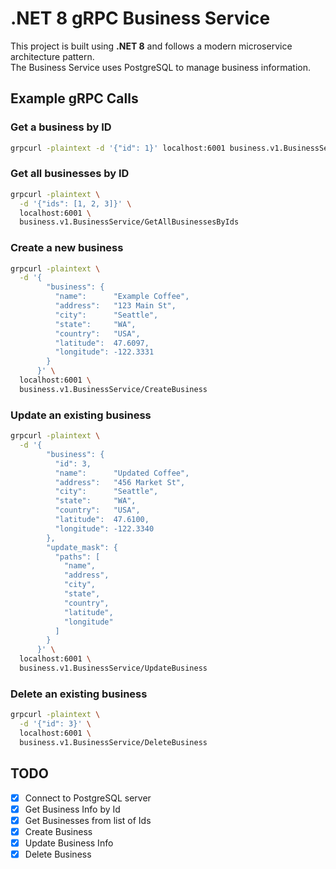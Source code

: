 # .NET 8 gRPC Business Service

This project is built using **.NET 8** and follows a modern microservice architecture pattern.  
The Business Service uses PostgreSQL to manage business information.

## Example gRPC Calls

### Get a business by ID

```bash
grpcurl -plaintext -d '{"id": 1}' localhost:6001 business.v1.BusinessService/GetBusinessById
```

### Get all businesses by ID

```bash
grpcurl -plaintext \
  -d '{"ids": [1, 2, 3]}' \
  localhost:6001 \
  business.v1.BusinessService/GetAllBusinessesByIds
```


### Create a new business

```bash
grpcurl -plaintext \
  -d '{
        "business": {
          "name":      "Example Coffee",
          "address":   "123 Main St",
          "city":      "Seattle",
          "state":     "WA",
          "country":   "USA",
          "latitude":  47.6097,
          "longitude": -122.3331
        }
      }' \
  localhost:6001 \
  business.v1.BusinessService/CreateBusiness
```

### Update an existing business

```bash
grpcurl -plaintext \
  -d '{
        "business": {
          "id": 3,
          "name":      "Updated Coffee",
          "address":   "456 Market St",
          "city":      "Seattle",
          "state":     "WA",
          "country":   "USA",
          "latitude":  47.6100,
          "longitude": -122.3340
        },
        "update_mask": {
          "paths": [
            "name",
            "address",
            "city",
            "state",
            "country",
            "latitude",
            "longitude"
          ]
        }
      }' \
  localhost:6001 \
  business.v1.BusinessService/UpdateBusiness
```

### Delete an existing business

```bash
grpcurl -plaintext \
  -d '{"id": 3}' \
  localhost:6001 \
  business.v1.BusinessService/DeleteBusiness
```


## TODO

- [x] Connect to PostgreSQL server  
- [x] Get Business Info by Id  
- [x] Get Businesses from list of Ids  
- [x] Create Business  
- [x] Update Business Info  
- [x] Delete Business  
